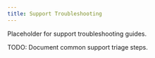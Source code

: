 ```yaml
---
title: Support Troubleshooting
---
```


Placeholder for support troubleshooting guides.

TODO: Document common support triage steps.
